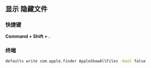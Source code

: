 ##  显示 隐藏文件

### 快捷键

**Command + Shift + .**

### 终端

``` bash
defaults write com.apple.finder AppleShowAllFiles -bool false
```

